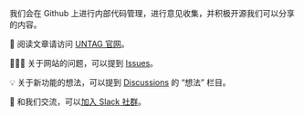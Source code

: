 我们会在 Github 上进行内部代码管理，进行意见收集，并积极开源我们可以分享的内容。

📕 阅读文章请访问 [UNTAG 官网](https://utgd.net/)。

🙋🏻‍♀️ 关于网站的问题，可以提到 [Issues](https://github.com/UntagTeam/Untag-Forum/issues)。

💡 关于新功能的想法，可以提到 [Discussions](https://github.com/UntagTeam/Untag-Forum/discussions/categories/%E6%83%B3%E6%B3%95) 的 “想法” 栏目。

💬 和我们交流，可以[加入 Slack 社群](https://utgd.net/community)。
